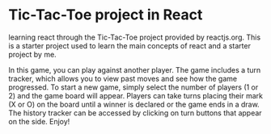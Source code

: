 # Tic-Tac-Toe project in React
learning react through the Tic-Tac-Toe project provided by reactjs.org. This is a starter project used to learn the main concepts of react and a starter project by me.

In this game, you can play against another player. The game includes a turn tracker, which allows you to view past moves and see how the game progressed. To start a new game, simply select the number of players (1 or 2) and the game board will appear. Players can take turns placing their mark (X or O) on the board until a winner is declared or the game ends in a draw. The history tracker can be accessed by clicking on turn buttons that appear on the side. Enjoy!